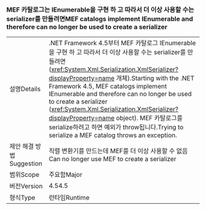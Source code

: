 ### <a name="mef-catalogs-implement-ienumerable-and-therefore-can-no-longer-be-used-to-create-a-serializer"></a><span data-ttu-id="bffec-101">MEF 카탈로그는 IEnumerable을 구현 하 고 따라서 더 이상 사용할 수는 serializer를 만들려면</span><span class="sxs-lookup"><span data-stu-id="bffec-101">MEF catalogs implement IEnumerable and therefore can no longer be used to create a serializer</span></span>

|   |   |
|---|---|
|<span data-ttu-id="bffec-102">설명</span><span class="sxs-lookup"><span data-stu-id="bffec-102">Details</span></span>|<span data-ttu-id="bffec-103">.NET Framework 4.5부터 MEF 카탈로그 IEnumerable을 구현 하 고 따라서 더 이상 사용할 수는 serializer를 만들려면 (<xref:System.Xml.Serialization.XmlSerializer?displayProperty=name> 개체).</span><span class="sxs-lookup"><span data-stu-id="bffec-103">Starting with the .NET Framework 4.5, MEF catalogs implement IEnumerable and therefore can no longer be used to create a serializer (<xref:System.Xml.Serialization.XmlSerializer?displayProperty=name> object).</span></span> <span data-ttu-id="bffec-104">MEF 카탈로그를 serialize하려고 하면 예외가 throw됩니다.</span><span class="sxs-lookup"><span data-stu-id="bffec-104">Trying to serialize a MEF catalog throws an exception.</span></span>|
|<span data-ttu-id="bffec-105">제안 해결 방법</span><span class="sxs-lookup"><span data-stu-id="bffec-105">Suggestion</span></span>|<span data-ttu-id="bffec-106">직렬 변환기를 만드는데 MEF를 더 이상 사용할 수 없음</span><span class="sxs-lookup"><span data-stu-id="bffec-106">Can no longer use MEF to create a serializer</span></span>|
|<span data-ttu-id="bffec-107">범위</span><span class="sxs-lookup"><span data-stu-id="bffec-107">Scope</span></span>|<span data-ttu-id="bffec-108">주요함</span><span class="sxs-lookup"><span data-stu-id="bffec-108">Major</span></span>|
|<span data-ttu-id="bffec-109">버전</span><span class="sxs-lookup"><span data-stu-id="bffec-109">Version</span></span>|<span data-ttu-id="bffec-110">4.5</span><span class="sxs-lookup"><span data-stu-id="bffec-110">4.5</span></span>|
|<span data-ttu-id="bffec-111">형식</span><span class="sxs-lookup"><span data-stu-id="bffec-111">Type</span></span>|<span data-ttu-id="bffec-112">런타임</span><span class="sxs-lookup"><span data-stu-id="bffec-112">Runtime</span></span>|

